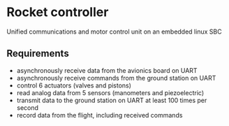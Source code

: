 # Rocket controller

Unified communications and motor control unit on an embedded linux SBC

## Requirements

- asynchronously receive data from the avionics board on UART
- asynchronously receive commands from the ground station on UART
- control 6 actuators (valves and pistons)
- read analog data from 5 sensors (manometers and piezoelectric)
- transmit data to the ground station on UART at least 100 times per second
- record data from the flight, including received commands



